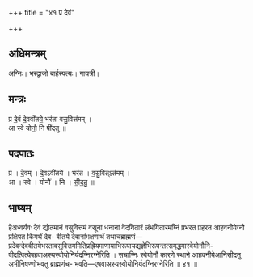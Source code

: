 +++
title = "४१ प्र देवं"

+++
## अधिमन्त्रम्
अग्निः। भरद्वाजो बार्हस्पत्यः। गायत्री।

## मन्त्रः
प्र दे॒वं दे॒ववी॑तये॒ भर॑ता वसु॒वित्त॑मम् ।  
आ स्वे योनौ॒ नि षी॑दतु ॥

## पदपाठः
प्र । दे॒वम् । दे॒वऽवी॑तये । भर॑त । व॒सु॒वित्ऽत॑मम् ।  
आ । स्वे । योनौ॑ । नि । सी॒द॒तु॒ ॥

## भाष्यम्
हेअध्वर्यवः देवं द्योतमानं वसुवित्तमं वसूनां धनानां वेदयितारं लंभयितारमग्निं प्रभरत प्रहरत आहवनीयेग्नौ प्रक्षिपत किमर्थं देव- वीतये देवानांभक्षणार्थं तथाचब्राह्मणं—प्रदेवन्देववीतयेभरतावसुवित्तममितिप्रह्रियमाणायाभिरूपायद्यज्ञेभिरूपन्तत्समृद्धमास्वेयोनौनि- षीदत्वित्येषहवाअस्यस्वोयोनिर्यदग्निरग्नेरिति । सचाग्निः स्वेयोनौ कारणे स्थाने आहवनीयेआनिसीदतु अभीनिषण्णोभवतु ब्राह्मणंच- भवति—एषवाअस्यस्वोयोनिर्यदग्निरग्नेरिति ॥ ४१ ॥